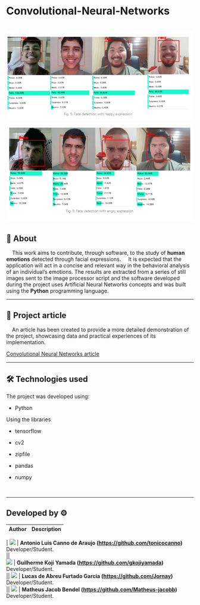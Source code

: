 # Convolutional-Neural-Networks

<h1>
    <img  src = "./public/happy.png"></img>
    <br>
    <img  src = "./public/angry.png"></img>
</h1>

## 📃 **About**

&nbsp;&nbsp;&nbsp;&nbsp;This work aims to contribute, through software, to the study of **human emotions** detected through facial expressions. 
&nbsp;&nbsp;&nbsp;&nbsp;It is expected that the application will act in a concise and relevant way in the behavioral analysis of an individual’s emotions. The results are extracted from a series of still images sent to the image processor script and the software developed during the project uses Artificial Neural Networks concepts and was built using the **Python** programming language.
<br>

---

## 📖 **Project article**

&nbsp;&nbsp;&nbsp;&nbsp;An article has been created to provide a more detailed demonstration of the project, showcasing data and practical experiences of its implementation.

[Convolutional Neural Networks article](https://www.linkedin.com/pulse/emotion-detection-using-neural-network-convolutional-lucas-de-abreu/) 


---

## 🛠 **Technologies used**

The project was developed using:

- Python

Using the libraries

- tensorflow

- cv2

- zipfile

- pandas 

- numpy 
 
<br>

---

## Developed by ⚙

| Author | Description |
| :---: | :--- |
| 
<img src="https://avatars.githubusercontent.com/u/69996623?v=4" width="170"> | **Antonio Luis Canno de Araujo (https://github.com/tonicocanno)**<br> Developer/Student.<br> ||    
<img src="https://avatars.githubusercontent.com/u/70176420?v=4" width="170"> | **Guilherme Koji Yamada (https://github.com/gkojiyamada)**<br> Developer/Student.<br> ||
<img src="https://avatars.githubusercontent.com/u/52716819?v=4" width="170"> | **Lucas de Abreu Furtado Garcia (https://github.com/Jornay)**<br> Developer/Student.<br> ||
<img src="https://avatars.githubusercontent.com/u/70240646?v=4" width="170"> | **Matheus Jacob Bendel (https://github.com/Matheus-jacobb)**<br> Developer/Student.<br> 
